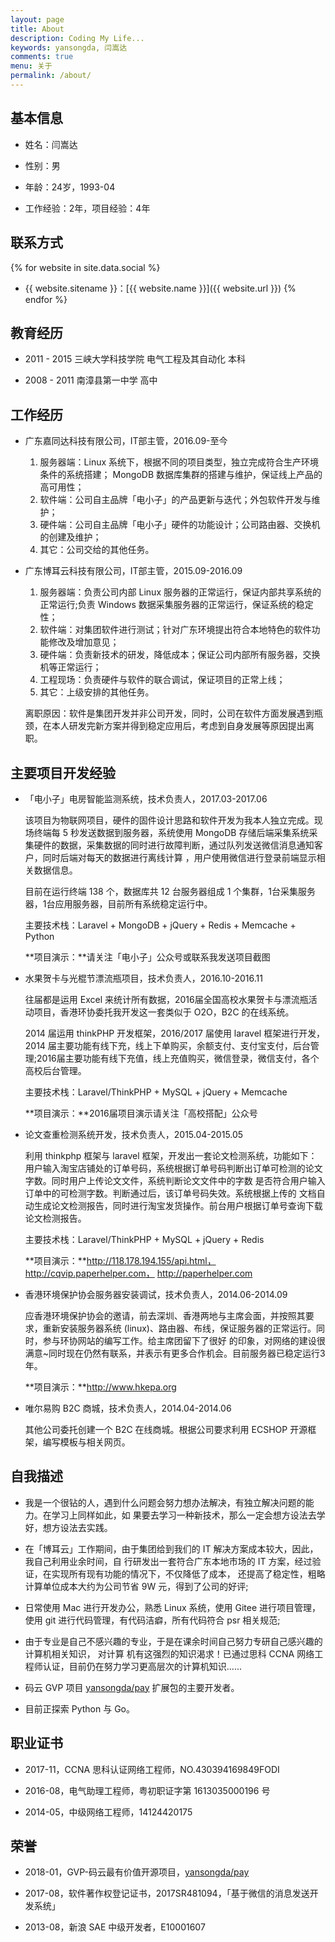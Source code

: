 ```yaml
---
layout: page
title: About
description: Coding My Life...
keywords: yansongda, 闫嵩达
comments: true
menu: 关于
permalink: /about/
---
```


## 基本信息

* 姓名：闫嵩达

* 性别：男

* 年龄：24岁，1993-04

* 工作经验：2年，项目经验：4年


## 联系方式

{% for website in site.data.social %}
* {{ website.sitename }}：[{{ website.name }}]({{ website.url }})
{% endfor %}


## 教育经历

* 2011 - 2015 三峡大学科技学院 电气工程及其自动化 本科

* 2008 - 2011 南漳县第一中学 高中


## 工作经历

* 广东嘉同达科技有限公司，IT部主管，2016.09-至今
  
  1. 服务器端：Linux 系统下，根据不同的项目类型，独立完成符合生产环境条件的系统搭建； MongoDB 数据库集群的搭建与维护，保证线上产品的高可用性；
  2. 软件端：公司自主品牌「电小子」的产品更新与迭代；外包软件开发与维护；
  3. 硬件端：公司自主品牌「电小子」硬件的功能设计；公司路由器、交换机的创建及维护；
  4. 其它：公司交给的其他任务。

* 广东博耳云科技有限公司，IT部主管，2015.09-2016.09
  
  1. 服务器端：负责公司内部 Linux 服务器的正常运行，保证内部共享系统的正常运行;负责 Windows 数据采集服务器的正常运行，保证系统的稳定性；
  2. 软件端：对集团软件进行测试；针对广东环境提出符合本地特色的软件功能修改及增加意见；
  3. 硬件端：负责新技术的研发，降低成本；保证公司内部所有服务器，交换机等正常运行；
  4. 工程现场：负责硬件与软件的联合调试，保证项目的正常上线；
  5. 其它：上级安排的其他任务。

  离职原因：软件是集团开发并非公司开发，同时，公司在软件方面发展遇到瓶颈，在本人研发完新方案并得到稳定应用后，考虑到自身发展等原因提出离职。


## 主要项目开发经验

* 「电小子」电房智能监测系统，技术负责人，2017.03-2017.06
  
  该项目为物联网项目，硬件的固件设计思路和软件开发为我本人独立完成。现场终端每 5 秒发送数据到服务器，系统使用 MongoDB 存储后端采集系统采集硬件的数据，采集数据的同时进行故障判断，通过队列发送微信消息通知客户，同时后端对每天的数据进行离线计算 ，用户使用微信进行登录前端显示相关数据信息。

  目前在运行终端 138 个，数据库共 12 台服务器组成 1 个集群，1台采集服务器，1台应用服务器，目前所有系统稳定运行中。

  主要技术栈：Laravel + MongoDB + jQuery + Redis + Memcache + Python

  **项目演示：**请关注「电小子」公众号或联系我发送项目截图

* 水果贺卡与光棍节漂流瓶项目，技术负责人，2016.10-2016.11
  
  往届都是运用 Excel 来统计所有数据，2016届全国高校水果贺卡与漂流瓶活动项目，香港环协委托我开发这一套类似于 O2O，B2C 的在线系统。

  2014 届运用 thinkPHP 开发框架，2016/2017 届使用 laravel 框架进行开发，2014 届主要功能有线下充，线上下单购买，余额支付、支付宝支付，后台管理;2016届主要功能有线下充值，线上充值购买，微信登录，微信支付，各个高校后台管理。

  主要技术栈：Laravel/ThinkPHP + MySQL + jQuery + Memcache

  **项目演示：**2016届项目演示请关注「高校搭配」公众号

* 论文查重检测系统开发，技术负责人，2015.04-2015.05
  
  利用 thinkphp 框架与 laravel 框架，开发出一套论文检测系统，功能如下：用户输入淘宝店铺处的订单号码，系统根据订单号码判断出订单可检测的论文字数。同时用户上传论文文件，系统判断论文文件中的字数 是否符合用户输入订单中的可检测字数。判断通过后，该订单号码失效。系统根据上传的 文档自动生成论文检测报告，同时进行淘宝发货操作。前台用户根据订单号查询下载论文检测报告。

  主要技术栈：Laravel/ThinkPHP + MySQL + jQuery + Redis 

  **项目演示：**http://118.178.194.155/api.html，http://cqvip.paperhelper.com， http://paperhelper.com

* 香港环境保护协会服务器安装调试，技术负责人，2014.06-2014.09
  
  应香港环境保护协会的邀请，前去深圳、香港两地与主席会面，并按照其要求，重新安装服务器系统 (linux)、路由器、布线，保证服务器的正常运行。同时，参与环协网站的编写工作。给主席团留下了很好 的印象，对网络的建设很满意~同时现在仍然有联系，并表示有更多合作机会。目前服务器已稳定运行3年。 

  **项目演示：**http://www.hkepa.org

* 唯尔易购 B2C 商城，技术负责人，2014.04-2014.06
  
  其他公司委托创建一个 B2C 在线商城。根据公司要求利用 ECSHOP 开源框架，编写模板与相关网页。


## 自我描述

* 我是一个很钻的人，遇到什么问题会努力想办法解决，有独立解决问题的能力。在学习上同样如此，如 果要去学习一种新技术，那么一定会想方设法去学好，想方设法去实践。
   
* 在「博耳云」工作期间，由于集团给到我们的 IT 解决方案成本较大，因此，我自己利用业余时间，自 行研发出一套符合广东本地市场的 IT 方案，经过验证，在实现所有现有功能的情况下，不仅降低了成本， 还提高了稳定性，粗略计算单位成本大约为公司节省 9W 元，得到了公司的好评;

* 日常使用 Mac 进行开发办公，熟悉 Linux 系统，使用 Gitee 进行项目管理，使用 git 进行代码管理，有代码洁癖，所有代码符合 psr 相关规范;

* 由于专业是自己不感兴趣的专业，于是在课余时间自己努力专研自己感兴趣的计算机相关知识， 对计算 机有这强烈的知识渴求！已通过思科 CCNA 网络工程师认证，目前仍在努力学习更高层次的计算机知识...... 

* 码云 GVP 项目 [yansongda/pay](https://github.com/yansongda/pay) 扩展包的主要开发者。

* 目前正探索 Python 与 Go。


## 职业证书

* 2017-11，CCNA 思科认证网络工程师，NO.430394169849FODI

* 2016-08，电气助理工程师，粤初职证字第 1613035000196 号

* 2014-05，中级网络工程师，14124420175


## 荣誉

* 2018-01，GVP-码云最有价值开源项目，[yansongda/pay](https://gitee.com/yansongda/pay)

* 2017-08，软件著作权登记证书，2017SR481094，「基于微信的消息发送开发系统」

* 2013-08，新浪 SAE 中级开发者，E10001607


